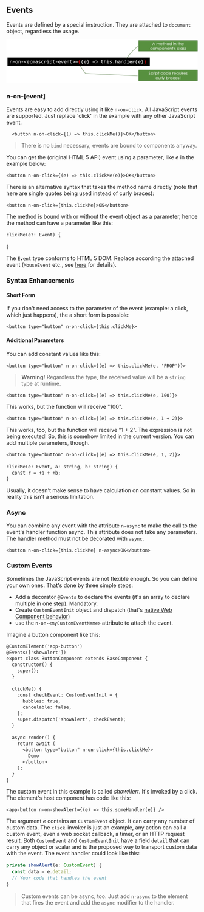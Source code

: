 ## Events

Events are defined by a special instruction. They are attached to `document` object, regardless the usage.

![](/assets/eventlistener.png)

### n-on-[event]

Events are easy to add directly using it like `n-on-click`. All JavaScript events are supported. Just replace 'click' in the example with any other JavaScript event.

~~~
  <button n-on-click={() => this.clickMe()}>OK</button>
~~~

> There is no `bind` necessary, events are bound to components anyway.

You can get the (original HTML 5 API) event using a parameter, like *e* in the example below:

~~~
<button n-on-click={(e) => this.clickMe(e)}>OK</button>
~~~

There is an alternative syntax that takes the method name directly (note that here are single quotes being used instead of curly braces):

~~~
<button n-on-click={this.clickMe}>OK</button>
~~~

The method is bound with or without the event object as a parameter, hence the method can have a parameter like this:

~~~
clickMe(e?: Event) {

}
~~~

The `Event` type conforms to HTML 5 DOM. Replace according the attached event (`MouseEvent` etc., see [here](https://developer.mozilla.org/en-US/docs/Web/API/Event) for details).

### Syntax Enhancements

#### Short Form

If you don't need access to the parameter of the event (example: a click, which just happens), the a short form is possible:

~~~tsx
<button type="button" n-on-click={this.clickMe}>
~~~

#### Additional Parameters

You can add constant values like this:

~~~tsx
<button type="button" n-on-click={(e) => this.clickMe(e, 'PROP')}>
~~~

> **Warning!** Regardless the type, the received value will be a `string` type at runtime.

~~~tsx
<button type="button" n-on-click={(e) => this.clickMe(e, 100)}>
~~~

This works, but the function will receive "100".

~~~tsx
<button type="button" n-on-click={(e) => this.clickMe(e, 1 + 2)}>
~~~

This works, too, but the function will receive "1 + 2". The expression is not being executed! So, this is somehow limited in the current version. You can add multiple parameters, though.

~~~tsx
<button type="button" n-on-click={(e) => this.clickMe(e, 1, 2)}>

clickMe(e: Event, a: string, b: string) {
  const r = +a + +b;
}
~~~

Usually, it doesn't make sense to have calculation on constant values. So in reality this isn't a serious limitation.

### Async

You can combine any event with the attribute `n-async` to make the call to the event's handler function async. This attribute does not take any parameters. The handler method must not be decorated with `async`.

~~~
<button n-on-click={this.clickMe} n-async>OK</button>
~~~

### Custom Events

Sometimes the JavaScript events are not flexible enough. So you can define your own ones. That's done by three simple steps:

* Add a decorator `@Events` to declare the events (it's an array to declare multiple in one step). Mandatory.
* Create `CustomEventInit` object and dispatch (that's [native Web Component behavior](https://developer.mozilla.org/en-US/docs/Web/API/CustomEvent/CustomEvent))
* use the `n-on-<myCustomEventName>` attribute to attach the event.

Imagine a button component like this:

~~~tsx
@CustomElement('app-button')
@Events(['showAlert'])
export class ButtonComponent extends BaseComponent {
  constructor() {
    super();
  }

  clickMe() {
    const checkEvent: CustomEventInit = {
      bubbles: true,
      cancelable: false,
    };
    super.dispatch('showAlert', checkEvent);
  }

  async render() {
    return await (
      <button type="button" n-on-click={this.clickMe}>
        Demo
      </button>
    );
  }
}
~~~

The custom event in this example is called *showAlert*. It's invoked by a click. The element's host component has code like this:

~~~tsx
<app-button n-on-showAlert={(e) => this.someHandler(e)} />
~~~

The argument *e* contains an `CustomEvent` object. It can carry any number of custom data. The `click`-invoker is just an example, any action can call a custom event, even a web socket callback, a timer, or an HTTP request result. Both `CustomEvent` and `CustomEventInit` have a field `detail` that can carry any object or scalar and is the proposed way to transport custom data with the event. The event handler could look like this:

~~~ts
private showAlert(e: CustomEvent) {
  const data = e.detail;
  // Your code that handles the event
}
~~~

> Custom events can be async, too. Just add `n-async` to the element that fires the event and add the `async` modifier to the handler.

